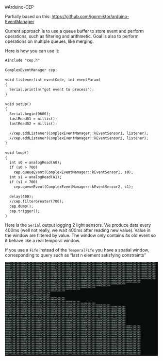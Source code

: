 #Arduino-CEP

Partially based on this: https://github.com/igormiktor/arduino-EventManager

Current approach is to use a queue buffer to store event and perform operations,
such as filtering and arithmetic. Goal is also to perform operations on multiple
queues, like merging.

Here is how you can use it:


    #include "cep.h"

    ComplexEventManager cep;

    void listener(int eventCode, int eventParam)
    {
      Serial.println("got event to process");
    }

    void setup()
    {
      Serial.begin(9600);
      lastReadS1 = millis();
      lastReadS2 = millis();

      //cep.addListener(ComplexEventManager::kEventSensor1, listener);
      //cep.addListener(ComplexEventManager::kEventSensor2, listener);
    }

    void loop()
    {
      int s0 = analogRead(A0);
      if (s0 > 700)
        cep.queueEvent(ComplexEventManager::kEventSensor1, s0);
      int s1 = analogRead(A1);
      if (s1 > 700)
        cep.queueEvent(ComplexEventManager::kEventSensor2, s1);

      delay(400);
      //cep.filterGreater(700);
      cep.dump();
      cep.trigger();
    }


Here is the `Serial` output logging 2 light sensors. We produce data every 400ms
(well not really, we wait 400ms after reading new value). Value in the window are
filtered by value. The window only contains 4s old event so it behave like a real
temporal window.

If you use a `Fifo` instead of the `TemporalFifo` you have a spatial window, corresponding
to query such as “last n element satisfying constraints”

![serial capture](capture-serial.png)
